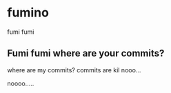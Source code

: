 # fumino
fumi fumi
## Fumi fumi where are your commits?
where are my commits?
commits are kil
nooo...


noooo.....
